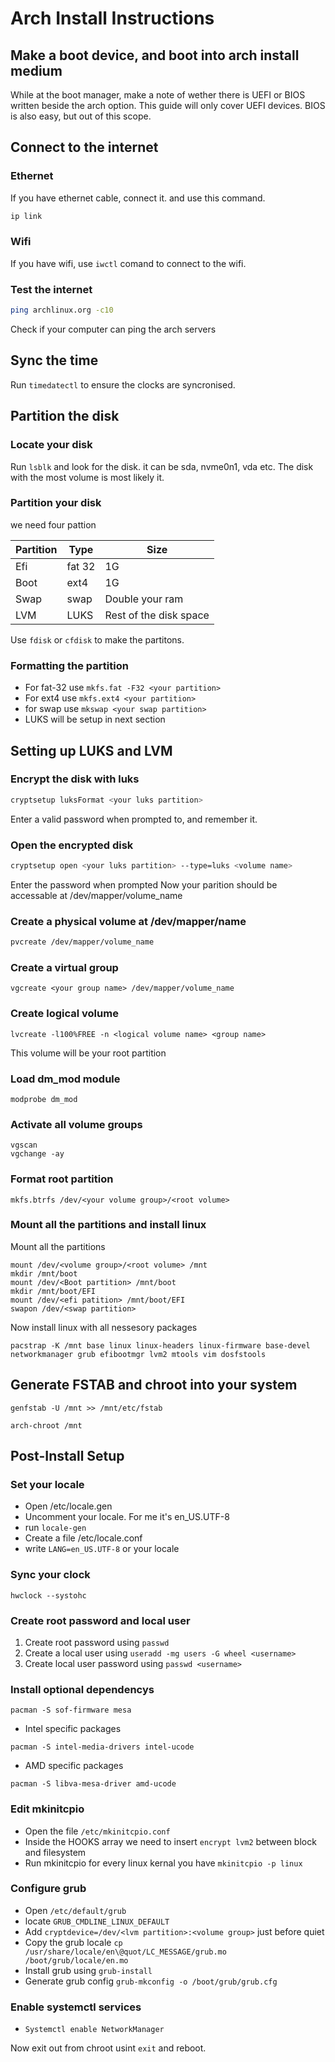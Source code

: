 # Arch Install Instructions

## Make a boot device, and boot into arch install medium
While at the boot manager, make a note of wether there is UEFI or BIOS written beside the arch option. This guide will only cover UEFI devices. BIOS is also easy, but out of this scope.

## Connect to the internet

### Ethernet
If you have ethernet cable, connect it. and use this command.
```bash
ip link
```

### Wifi
If you have wifi, use ```iwctl``` comand to connect to the wifi.

### Test the internet
```bash
ping archlinux.org -c10
```

Check if your computer can ping the arch servers

## Sync the time
Run ```timedatectl``` to ensure the clocks are syncronised.

## Partition the disk
### Locate your disk
Run ```lsblk``` and look for the disk. it can be sda, nvme0n1, vda etc. The disk with the most volume is most likely it.

### Partition your disk
we need four pattion

Partition	|Type	|Size
---------	|----	|----
Efi			|fat 32	|1G
Boot			|ext4	|1G
Swap			|swap	|Double your ram
LVM			|LUKS	|Rest of the disk space

Use ```fdisk``` or ```cfdisk``` to make the partitons.

### Formatting the partition
- For fat-32 use ```mkfs.fat -F32 <your partition>```
- For ext4 use ```mkfs.ext4 <your partition>```
- for swap use ```mkswap <your swap partition>```
- LUKS will be setup in next section

## Setting up LUKS and LVM
### Encrypt the disk with luks
```bash
cryptsetup luksFormat <your luks partition>
```
Enter a valid password when prompted to, and remember it.

### Open the encrypted disk
```bash
cryptsetup open <your luks partition> --type=luks <volume name>
```
Enter the password when prompted
Now your parition should be accessable at /dev/mapper/volume_name

### Create a physical volume at /dev/mapper/name
```bash
pvcreate /dev/mapper/volume_name
```

### Create a virtual group
```
vgcreate <your group name> /dev/mapper/volume_name
```

### Create logical volume
```
lvcreate -l100%FREE -n <logical volume name> <group name>
```

This volume will be your root partition

### Load dm_mod module
```
modprobe dm_mod
```

### Activate all volume groups
```
vgscan
vgchange -ay
```

### Format root partition
```
mkfs.btrfs /dev/<your volume group>/<root volume>
```

### Mount all the partitions and install linux

Mount all the partitions
```
mount /dev/<volume group>/<root volume> /mnt
mkdir /mnt/boot
mount /dev/<Boot partition> /mnt/boot
mkdir /mnt/boot/EFI
mount /dev/<efi patition> /mnt/boot/EFI
swapon /dev/<swap partition>
```

Now install linux with all nessesory packages
```
pacstrap -K /mnt base linux linux-headers linux-firmware base-devel networkmanager grub efibootmgr lvm2 mtools vim dosfstools
```

## Generate FSTAB and chroot into your system

```
genfstab -U /mnt >> /mnt/etc/fstab
```

```
arch-chroot /mnt
```

## Post-Install Setup

### Set your locale
- Open /etc/locale.gen
- Uncomment your locale. For me it's en_US.UTF-8
- run ```locale-gen```
- Create a file /etc/locale.conf
- write ```LANG=en_US.UTF-8``` or your locale

### Sync your clock
```
hwclock --systohc
```

### Create root password and local user
1. Create root password using ```passwd```
2. Create a local user using ```useradd -mg users -G wheel <username>```
3. Create local user password using ```passwd <username>```


### Install optional dependencys

```
pacman -S sof-firmware mesa 
```

- Intel specific packages
```
pacman -S intel-media-drivers intel-ucode
```

- AMD specific packages
``` 
pacman -S libva-mesa-driver amd-ucode
```

### Edit mkinitcpio
- Open the file ```/etc/mkinitcpio.conf```
- Inside the HOOKS array we need to insert ```encrypt lvm2``` between block and filesystem
- Run mkinitcpio for every linux kernal you have ```mkinitcpio -p linux```

### Configure grub
- Open ```/etc/default/grub``` 
- locate ```GRUB_CMDLINE_LINUX_DEFAULT```
- Add ```cryptdevice=/dev/<lvm partition>:<volume group>``` just before quiet
- Copy the grub locale ```cp /usr/share/locale/en\@quot/LC_MESSAGE/grub.mo /boot/grub/locale/en.mo```
- Install grub using ```grub-install```
- Generate grub config ```grub-mkconfig -o /boot/grub/grub.cfg```


### Enable systemctl services
- ```Systemctl enable NetworkManager```

Now exit out from chroot usint ```exit``` and reboot.